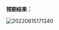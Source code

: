 **预期结果：**

![20220615171240](https://cdn.jsdelivr.net/gh/123taojiale/dahuyou_picture@main/blogs/20220615171240.png)